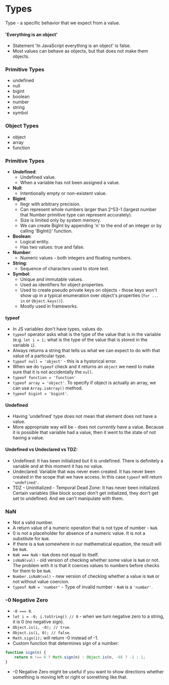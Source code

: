 # Types

Type - a specific behavior that we expect from a value.

#### 'Everything is an object'

- Statement 'In JavaScript everything is an object' is false.
- Most values can behave as objects, but that does not make them objects. 


### Primitive Types
- undefined
- null
- bigint
- boolean
- number
- string
- symbol


### Object Types
- object
- array
- function


### Primitive Types
- <b>Undefined</b>: 
    - Undefined value. 
    - When a variable has not been assigned a value.
- <b>Null</b>: 
    - Intentionally empty or non-existent value.
- <b>Bigint</b>: 
    - Itegr with arbitrary precision. 
    - Can represent whole numbers larger than 2^53-1 (largest number that Number primitive type can represent accurately).
    - Size is limited only by system memory.
    - We can create BigInt by appending 'n' to the end of an integer or by calling 'BigInt()' function.
- <b>Boolean</b>: 
    - Logical entity. 
    - Has two values: true and false.
- <b>Number</b>: 
    - Numeric values - both integers and floating numbers.
- <b>String</b>: 
    - Sequence of characters used to store text.
- <b>Symbol</b>: 
    - Unique and immutable values. 
    - Used as identifiers for object properties. 
    - Used to create pseudo private keys on objects - those keys won't show up in a typical enumeration over object's properties (```for ... in``` or ```Object.keys()```).
    - Mostly used in frameworks.


#### typeof 
- In JS variables don't have types, values do.
- ```typeof``` operator asks what is the type of the value that is in the variable (e.g. ```let i = 1;``` what is the type of the value that is stored in the variable ```i```).
- Always returns a string that tells us what we can expect to do with that value of a particular type.
- ```typeof null = 'object'``` - this is a hystorical error.
- When we do ```typeof``` check and it returns an ```object``` we need to make sure that it is not accidentally the ```null```.
- ```typeof function = 'function'```
- ```typeof array = 'object'```. To specify if object is actually an array, we can use ```Array.isArray()``` method.
- ```typeof bigint = 'bigint'```.


#### Undefined
- Having 'undefined' type does not mean that element does not have a value.
- More appropriate way will be - does not <i>currently</i> have a value. Because it is possible that variable had a value, then it went to the state of not having a value.


#### Undefined vs Undeclared vs TDZ: 

- Undefined: It has been initialized but it is undefined. There is definitely a variable and at this moment it has no value.
- Undeclared: Variable that was never even created. It has never been created in the scope that we have access. In this case ```typeof``` will return ```'undefined'```.
- TDZ - Uninitialized - Temporal Dead Zone: It has never been initialized. Certain variables (like block scope) don't get initialized, they don't get set to undefined. And we can't manipulate with them.


### NaN
- Not a valid number.
- A return value of a  numeric operation that is not type of number - ```NaN```. 
- 0 is not a placeholder for absence of a numeric value. It is not a substitute for ```NaN```.
- If there is a ```NaN``` somewhere in our mathematical equation, the result will be ```NaN```.
- ```NaN ≠≠≠ NaN``` - ```NaN``` does not equal to itself.
- ```isNaN(val)``` - old version of checking whether some value is ```NaN``` or not. The problem with it is that it coerces values to numbers before checks for them to be ```NaN```.
- ```Number.isNaN(val)``` - new version of checking whether a value is ```NaN``` or not without value coercion. 
- ```typeof NaN = 'number'``` - Type of invalid number - ```NaN``` is a ```'number'```.


### -0 Negative Zero
- ```-0 === 0```.
- ```let i = -0; i.toString() // 0``` - when we turn negative zero to a string, it is 0 (no negative sign).
- ```Object.is(i, -0); // true```.
- ```Object.is(i, 0); // false```.
- ```Math.sign(i);``` will return -0 instead of -1.
- Custom function that determines sign of a number:
``` js
function sign(n) {
    return n !== 0 ? Math.sign(n) : Object.is(n, -0) ? -1 : 1;
}
```
- -0 Negative Zero might be useful if you want to show directions whether something is moving left or right or something like that.